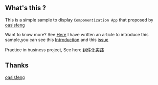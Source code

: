 ## What's this ?
This is a simple sample to display `Componentization App` that proposed by [oasisfeng](https://github.com/oasisfeng)

Want to know more? See [Here](https://github.com/MDCC2016/Android-Session-Slides/blob/master/02-From.Containerization.To.Modularity.pdf) I have written an article to introduce this sample,you can see this [Introduction](https://github.com/liangzhitao/ComponentizationApp/blob/master/Introduction.md) and this [issue](https://github.com/liangzhitao/ComponentizationApp/issues/1)

Practice in business project, See here [组件化实践](http://blog.zhaiyifan.cn/2016/10/20/android-new-project-from-0-p11/)

## Thanks
[oasisfeng](https://github.com/oasisfeng)
